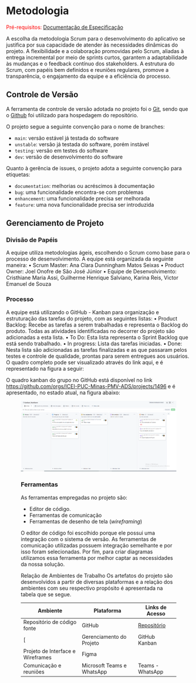 
# Metodologia

<span style="color:red">Pré-requisitos: <a href="2-Especificação do Projeto.md"> Documentação de Especificação</a></span>

A escolha da metodologia Scrum para o desenvolvimento do aplicativo se justifica por sua capacidade de atender às necessidades dinâmicas do projeto. A flexibilidade e a colaboração promovidas pelo Scrum, aliadas à entrega incremental por meio de sprints curtos, garantem a adaptabilidade às mudanças e o feedback contínuo dos stakeholders. A estrutura do Scrum, com papéis bem definidos e reuniões regulares, promove a transparência, o engajamento da equipe e a eficiência do processo.
## Controle de Versão

A ferramenta de controle de versão adotada no projeto foi o
[Git](https://git-scm.com/), sendo que o [Github](https://github.com)
foi utilizado para hospedagem do repositório.

O projeto segue a seguinte convenção para o nome de branches:

- `main`: versão estável já testada do software
- `unstable`: versão já testada do software, porém instável
- `testing`: versão em testes do software
- `dev`: versão de desenvolvimento do software

Quanto à gerência de issues, o projeto adota a seguinte convenção para
etiquetas:

- `documentation`: melhorias ou acréscimos à documentação
- `bug`: uma funcionalidade encontra-se com problemas
- `enhancement`: uma funcionalidade precisa ser melhorada
- `feature`: uma nova funcionalidade precisa ser introduzida


## Gerenciamento de Projeto

### Divisão de Papéis

A equipe utiliza metodologias ágeis, escolhendo o Scrum como base para o processo de desenvolvimento. A equipe está organizada da seguinte maneira:
•	Scrum Master: Ana Clara Dunningham Matos Seixas
•	Product Owner: Joel Onofre de São José Júnior 
•	Equipe de Desenvolvimento: Cristhiane Maria Assi, Guilherme Henrique Salviano, Karina Reis, Victor Emanuel de Souza


### Processo

A equipe está utilizando o GitHub - Kanban para organização e estruturação das tarefas do projeto, com as seguintes listas:
•	Product Backlog: Recebe as tarefas a serem trabalhadas e representa o Backlog do produto. Todas as atividades identificadas no decorrer do projeto são adicionadas a esta lista.
•	To Do: Esta lista representa o Sprint Backlog que está sendo trabalhado.
•	In progress: Lista das tarefas iniciadas.
•	Done: Nesta lista são adicionadas as tarefas finalizadas e as que passaram pelos testes e controle de qualidade, prontas para serem entregues aos usuários.
O quadro completo pode ser visualizado através do link aqui, e é representado na figura a seguir:

O quadro kanban do grupo no GitHub está disponível no link https://github.com/orgs/ICEI-PUC-Minas-PMV-ADS/projects/1496 e é apresentado, no estado atual, na figura abaixo:
<figure> 
  <img src="https://github.com/ICEI-PUC-Minas-PMV-ADS/pmv-ads-2024-2-e2-proj-int-t7-nutribem/blob/1f11c72df5f45342f28e9bd0506023aef744f5d2/docs/img/Kanban%20Nutribem.png"
    <figcaption>

### Ferramentas

As ferramentas empregadas no projeto são:

- Editor de código.
- Ferramentas de comunicação
- Ferramentas de desenho de tela (_wireframing_)

O editor de código foi escolhido porque ele possui uma integração com o
sistema de versão. As ferramentas de comunicação utilizadas possuem
integração semelhante e por isso foram selecionadas. Por fim, para criar
diagramas utilizamos essa ferramenta por melhor captar as
necessidades da nossa solução.

Relação de Ambientes de Trabalho
Os artefatos do projeto são desenvolvidos a partir de diversas plataformas e a relação dos ambientes com seu respectivo propósito é apresentada na tabela que se segue.

|Ambiente | Plataforma |Links de Acesso|
|------|-----------------------------------------|----|
|Repositório de código fonte | GitHub |[Repositório](https://github.com/ICEI-PUC-Minas-PMV-ADS/pmv-ads-2024-2-e2-proj-int-t7-nutribem)| 
[|Gerenciamento do Projeto | GitHub Kanban |[GitHUB](https://github.com/orgs/ICEI-PUC-Minas-PMV-ADS/projects/1496)|]
|Projeto de Interface e Wireframes |Figma |[]()|
|Comunicação e reuniões |Microsoft Teams e WhatsApp |Teams - WhatsApp|



